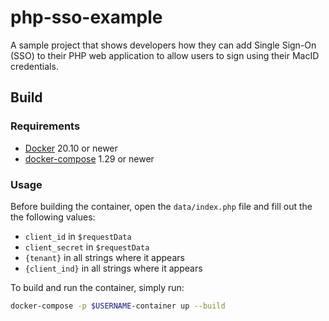 # php-sso-example
A sample project that shows developers how they can add Single Sign-On (SSO) to their PHP web application to allow users to sign using their MacID credentials.

## Build

### Requirements

- [Docker](https://docs.docker.com/engine/install/) 20.10 or newer
- [docker-compose](https://docs.docker.com/compose/install/) 1.29 or newer

### Usage

Before building the container, open the `data/index.php` file and fill out the the following values:
- `client_id` in `$requestData`
- `client_secret` in `$requestData`
- `{tenant}` in all strings where it appears
- `{client_ind}` in all strings where it appears

To build and run the container, simply run:  
```bash
docker-compose -p $USERNAME-container up --build
```
